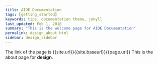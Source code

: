```yaml
---
title: AIDE Documentation
tags: [getting_started]
keywords: tips, documentation theme, jekyll
last_updated: Feb 1, 2018
summary: "This is the welcome page for AIDE Documentation"
permalink: design_about.html
sidebar: design_sidebar
---
```

The link of the page is {{site.url}}{{site.baseurl}}{{page.url}}
This is the about page for **design**.

